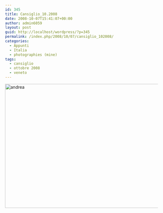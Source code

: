 ```yaml
---
id: 345
title: Cansiglio_10.2008
date: 2008-10-07T15:41:07+00:00
author: admin6059
layout: post
guid: http://localhost/wordpress/?p=345
permalink: /index.php/2008/10/07/cansiglio_102008/
categories:
  - Appunti
  - Italia
  - photographies (mine)
tags:
  - cansiglio
  - ottobre 2008
  - veneto
---
```

<img class="aligncenter size-full wp-image-3752" src="http://blog.martasmaldone.eu/wp-content/uploads/2008/10/andrea.jpg" alt="andrea" width="650" height="409" srcset="http://blog.martasmaldone.eu/wp-content/uploads/2008/10/andrea.jpg 650w, http://blog.martasmaldone.eu/wp-content/uploads/2008/10/andrea-300x189.jpg 300w" sizes="(max-width: 650px) 100vw, 650px" />